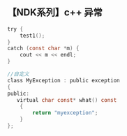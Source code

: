 ## 【NDK系列】c++ 异常

```c
try {
	test1();
}
catch (const char *m) {
	cout << m << endl;
}
```



```c
//自定义
class MyException : public exception
{
public:
   virtual char const* what() const
    {
        return "myexception";
    }
};
```

